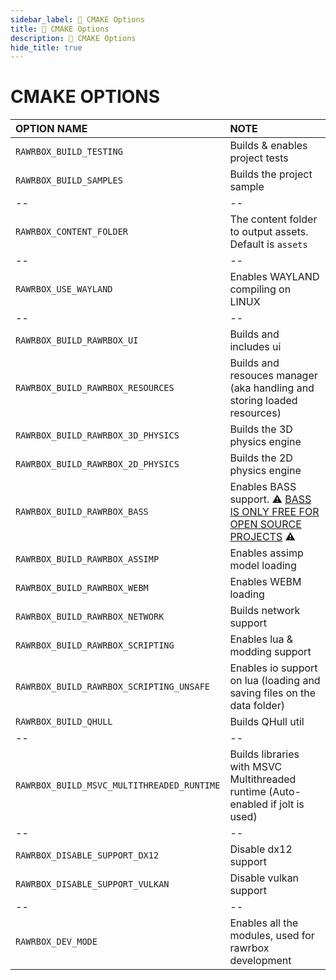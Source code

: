 ```yaml
---
sidebar_label: 💾 CMAKE Options
title: 💾 CMAKE Options
description: 💾 CMAKE Options
hide_title: true
---
```


# CMAKE OPTIONS

| OPTION NAME                                | NOTE                                                                                               |
| :----------------------------------------- | :------------------------------------------------------------------------------------------------- |
| `RAWRBOX_BUILD_TESTING`                    | Builds & enables project tests                                                                     |
| `RAWRBOX_BUILD_SAMPLES`                    | Builds the project sample                                                                          |
| --                                         | --                                                                                                 |
| `RAWRBOX_CONTENT_FOLDER`                   | The content folder to output assets. Default is `assets`                                           |
| --                                         | --                                                                                                 |
| `RAWRBOX_USE_WAYLAND`                      | Enables WAYLAND compiling on LINUX                                                                 |
| --                                         | --                                                                                                 |
| `RAWRBOX_BUILD_RAWRBOX_UI`                 | Builds and includes ui                                                                             |
| `RAWRBOX_BUILD_RAWRBOX_RESOURCES`          | Builds and resouces manager (aka handling and storing loaded resources)                            |
| `RAWRBOX_BUILD_RAWRBOX_3D_PHYSICS`         | Builds the 3D physics engine                                                                       |
| `RAWRBOX_BUILD_RAWRBOX_2D_PHYSICS`         | Builds the 2D physics engine                                                                       |
| `RAWRBOX_BUILD_RAWRBOX_BASS`               | Enables BASS support. ⚠️ [BASS IS ONLY FREE FOR OPEN SOURCE PROJECTS](https://www.un4seen.com/) ⚠️ |
| `RAWRBOX_BUILD_RAWRBOX_ASSIMP`             | Enables assimp model loading                                                                       |
| `RAWRBOX_BUILD_RAWRBOX_WEBM`               | Enables WEBM loading                                                                               |
| `RAWRBOX_BUILD_RAWRBOX_NETWORK`            | Builds network support                                                                             |
| `RAWRBOX_BUILD_RAWRBOX_SCRIPTING`          | Enables lua & modding support                                                                      |
| `RAWRBOX_BUILD_RAWRBOX_SCRIPTING_UNSAFE`   | Enables io support on lua (loading and saving files on the data folder)                            |
| `RAWRBOX_BUILD_QHULL`                      | Builds QHull util                                                                                  |
| --                                         | --                                                                                                 |
| `RAWRBOX_BUILD_MSVC_MULTITHREADED_RUNTIME` | Builds libraries with MSVC Multithreaded runtime (Auto-enabled if jolt is used)                    |
| --                                         | --                                                                                                 |
| `RAWRBOX_DISABLE_SUPPORT_DX12`             | Disable dx12 support                                                                               |
| `RAWRBOX_DISABLE_SUPPORT_VULKAN`           | Disable vulkan support                                                                             |
| --                                         | --                                                                                                 |
| `RAWRBOX_DEV_MODE`                         | Enables all the modules, used for rawrbox development                                              |
